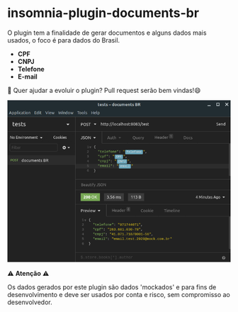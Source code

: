 # insomnia-plugin-documents-br

O plugin tem a finalidade de gerar documentos e alguns dados mais usados, o foco é para dados do Brasil.

- **CPF**
- **CNPJ**
- **Telefone**
- **E-mail**

🚀️ Quer ajudar a evoluir o plugin? Pull request serão bem vindas!😄

[![Video You tube demonstração](./preview.png)](https://www.youtube.com/watch?v=fWlzqOl6PmM "Vídeo de demonstração")

⚠️ **Atenção** ⚠️

Os dados gerados por este plugin são dados 'mockados' e para fins de desenvolvimento e deve ser usados por conta e risco, sem compromisso ao desenvolvedor.
